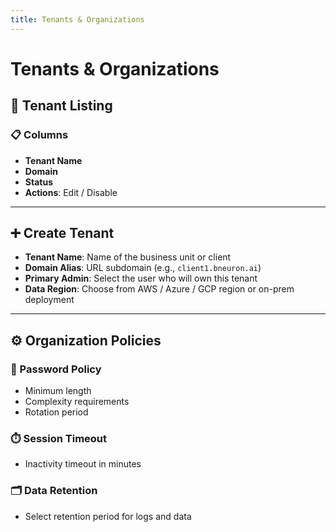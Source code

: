 ```yaml
---
title: Tenants & Organizations
---
```


# Tenants & Organizations

## 🏢 Tenant Listing

### 📋 Columns

- **Tenant Name**
- **Domain**
- **Status**
- **Actions**: Edit / Disable

---

## ➕ Create Tenant

- **Tenant Name**: Name of the business unit or client
- **Domain Alias**: URL subdomain (e.g., `client1.bneuron.ai`)
- **Primary Admin**: Select the user who will own this tenant
- **Data Region**: Choose from AWS / Azure / GCP region or on-prem deployment

---

## ⚙️ Organization Policies

### 🔐 Password Policy

- Minimum length
- Complexity requirements
- Rotation period

### ⏱️ Session Timeout

- Inactivity timeout in minutes

### 🗂️ Data Retention

- Select retention period for logs and data
